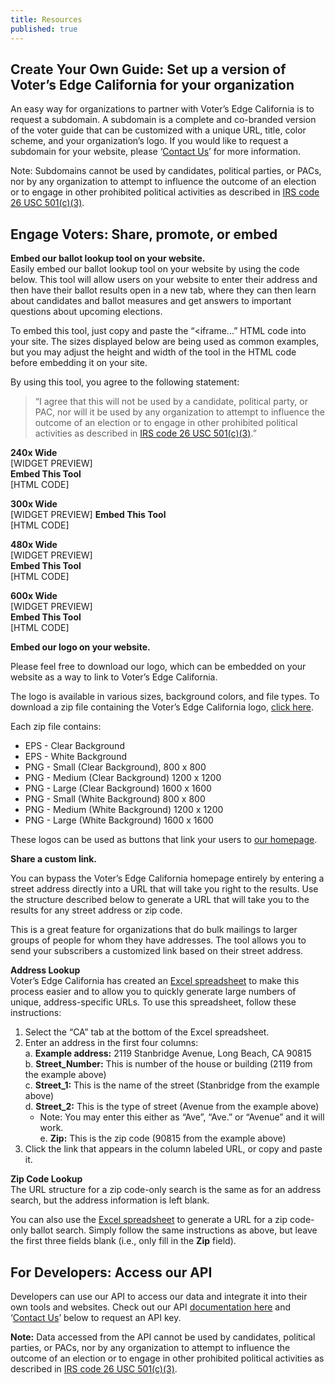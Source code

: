 ```yaml
---
title: Resources
published: true
---
```


## Create Your Own Guide: Set up a version of Voter’s Edge California for your organization  

An easy way for organizations to partner with Voter’s Edge California is to request a subdomain. A subdomain is a complete and co-branded version of the voter guide that can be customized with a unique URL, title, color scheme, and your organization’s logo. If you would like to request a subdomain for your website, please ‘[Contact Us](http://votersedge.org/en/ca/feedback)’ for more information.  

Note: Subdomains cannot be used by candidates, political parties, or PACs, nor by any organization to attempt to influence the outcome of an election or to engage in other prohibited political activities as described in [IRS code 26 USC 501(c)(3)](https://www.irs.gov/Charities-&-Non-Profits/Charitable-Organizations/The-Restriction-of-Political-Campaign-Intervention-by-Section-501(c)(3)-Tax-Exempt-Organizations).  

## Engage Voters: Share, promote, or embed  

**Embed our ballot lookup tool on your website.**  
Easily embed our ballot lookup tool on your website by using the code below. This tool will allow users on your website to enter their address and then have their ballot results open in a new tab, where they can then learn about candidates and ballot measures and get answers to important questions about upcoming elections.  

To embed this tool, just copy and paste the “<iframe...” HTML code into your site. The sizes displayed below are being used as common examples, but you may adjust the height and width of the tool in the HTML code before embedding it on your site.  

By using this tool, you agree to the following statement:  
> “I agree that this will not be used by a candidate, political party, or PAC, nor will it be used by any organization to attempt to influence the outcome of an election or to engage in other prohibited political activities as described in [IRS code 26 USC 501(c)(3)](https://www.irs.gov/Charities-&-Non-Profits/Charitable-Organizations/The-Restriction-of-Political-Campaign-Intervention-by-Section-501(c)(3)-Tax-Exempt-Organizations).”  

**240x Wide**  
[WIDGET PREVIEW]  
**Embed This Tool**  
[HTML CODE]  

**300x Wide**  
[WIDGET PREVIEW]
**Embed This Tool**  
[HTML CODE]  

**480x Wide**  
[WIDGET PREVIEW]  
**Embed This Tool**  
[HTML CODE]  

**600x Wide**  
[WIDGET PREVIEW]  
**Embed This Tool**  
[HTML CODE]  

**Embed our logo on your website.**  

Please feel free to download our logo, which can be embedded on your website as a way to link to Voter’s Edge California.  

The logo is available in various sizes, background colors, and file types. To download a zip file containing the Voter’s Edge California logo, [click here](https://docs.google.com/document/d/1HmQPPOEpsDKWNgOpFpE6jSUZPDK7wJNsJFDBiR-D5PA/edit?ts=572bda7c).  

Each zip file contains:  
- EPS - Clear Background  
- EPS - White Background  
- PNG - Small (Clear Background), 800 x 800  
- PNG - Medium (Clear Background) 1200 x 1200  
- PNG - Large (Clear Background) 1600 x 1600  
- PNG - Small (White Background) 800 x 800  
- PNG - Medium (White Background) 1200 x 1200  
- PNG - Large (White Background) 1600 x 1600  

These logos can be used as buttons that link your users to [our homepage](http://votersedge.org/en/ca).  

**Share a custom link.**  

You can bypass the Voter’s Edge California homepage entirely by entering a street address directly into a URL that will take you right to the results. Use the structure described below to generate a URL that will take you to the results for any street address or zip code.  

This is a great feature for organizations that do bulk mailings to larger groups of people for whom they have addresses. The tool allows you to send your subscribers a customized link based on their street address.  

**Address Lookup**  
Voter’s Edge California has created an [Excel spreadsheet](https://s3-us-west-2.amazonaws.com/ve-resources/URL-Address+Tool.xlsx) to make this process easier and to allow you to quickly generate large numbers of unique, address-specific URLs. To use this spreadsheet, follow these instructions:  
 1. Select the “CA” tab at the bottom of the Excel spreadsheet.  
 2. Enter an address in the first four columns:  
  a. **Example address:** 2119 Stanbridge Avenue, Long Beach, CA 90815  
  b. **Street_Number:** This is number of the house or building (2119 from the example above)  
  c. **Street_1:** This is the name of the street (Stanbridge from the example above)  
  d. **Street_2:** This is the type of street (Avenue from the example above)  
    - Note: You may enter this either as “Ave”, “Ave.” or “Avenue” and it will work.  
  e. **Zip:** This is the zip code (90815 from the example above)  
 3. Click the link that appears in the column labeled URL, or copy and paste it.

**Zip Code Lookup**  
The URL structure for a zip code-only search is the same as for an address search, but the address information is left blank.  

You can also use the [Excel spreadsheet](https://s3-us-west-2.amazonaws.com/ve-resources/URL-Address+Tool.xlsx) to generate a URL for a zip code-only ballot search. Simply follow the same instructions as above, but leave the first three fields blank (i.e., only fill in the **Zip** field).  

## For Developers: Access our API  

Developers can use our API to access our data and integrate it into their own tools and websites. Check out our API [documentation here](https://gist.github.com/maplight/3ed07b3e51f3f4b9f66f1fc596d3e572) and ‘[Contact Us](http://votersedge.org/en/ca/feedback)’ below to request an API key.  

**Note:** Data accessed from the API cannot be used by candidates, political parties, or PACs, nor by any organization to attempt to influence the outcome of an election or to engage in other prohibited political activities as described in [IRS code 26 USC 501(c)(3)](https://www.irs.gov/Charities-&-Non-Profits/Charitable-Organizations/The-Restriction-of-Political-Campaign-Intervention-by-Section-501(c)(3)-Tax-Exempt-Organizations).  
